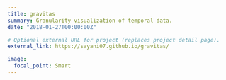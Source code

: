 ```yaml
---
title: gravitas
summary: Granularity visualization of temporal data.
date: "2018-01-27T00:00:00Z"

# Optional external URL for project (replaces project detail page).
external_link: https://sayani07.github.io/gravitas/

image:
  focal_point: Smart
---
```

